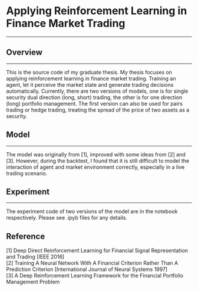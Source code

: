 # Applying Reinforcement Learning in Finance Market Trading

--- 
## Overview      

---   
 
 This is the source code of my graduate thesis.
 My thesis focuses on applying reinforcement learning in finance market trading. 
 Training an agent, let it perceive the market state and generate trading decisions automatically.
 Currently, there are two versions of models, one is for single security dual direction (long, short) trading,
 the other is for one direction (long) portfolio management. The first version can also be used for pairs trading or hedge trading,
 treating the spread of the price of two assets as a security.  
 



## Model  

---   
  The model was originally from [1], improved with some ideas from [2] and [3]. However, during the backtest, 
  I found that it is still difficult to model the interaction of agent and market environment correctly, especially in a live trading scenario.   
  
  
  

## Experiment

---  

The experiment code of two versions of the model are in the notebook respectively. Please see .ipyb files for any details. 

## Reference

[1] Deep Direct Reinforcement Learning for Financial Signal Representation and Trading [IEEE 2016]  
[2] Training A Neural Network With A Financial Criterion Rather Than A Prediction Criterion [International Journal of Neural Systems 1997]  
[3] A Deep Reinforcement Learning Framework for the Financial Portfolio Management Problem 